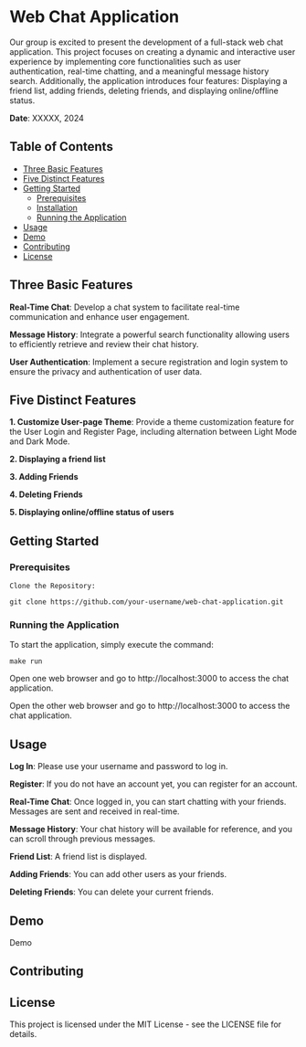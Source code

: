 # Web Chat Application
Our group is excited to present the development of a full-stack web chat application. This project focuses on creating a dynamic and interactive user experience by implementing core functionalities such as user authentication, real-time chatting, and a meaningful message history search. Additionally, the application introduces four features: Displaying a friend list, adding friends, deleting friends, and displaying online/offline status.


**Date**: XXXXX, 2024

## Table of Contents

- [Three Basic Features](#three-basic-features)
- [Five Distinct Features](#five-distinct-features)
- [Getting Started](#getting-started)
  - [Prerequisites](#prerequisites)
  - [Installation](#installation)
  - [Running the Application](#running-the-application)
- [Usage](#usage)
- [Demo](#demo)
- [Contributing](#contributing)
- [License](#license)


## Three Basic Features

**Real-Time Chat**: Develop a chat system to facilitate real-time communication and enhance user engagement.

**Message History**: Integrate a powerful search functionality allowing users to efficiently retrieve and review their chat history. 

**User Authentication**: Implement a secure registration and login system to ensure the privacy and authentication of user data.

## Five Distinct Features

**1. Customize User-page Theme**: Provide a theme customization feature for the User Login and Register Page, including alternation between Light Mode and Dark Mode.

**2. Displaying a friend list**

**3. Adding Friends**

**4. Deleting Friends**

**5. Displaying online/offline status of users**

## Getting Started

### Prerequisites

	Clone the Repository:

	git clone https://github.com/your-username/web-chat-application.git

### Running the Application

To start the application, simply execute the command:

	make run

Open one web browser and go to http://localhost:3000 to access the chat application.

Open the other web browser and go to http://localhost:3000 to access the chat application.

## Usage

**Log In**: Please use your username and password to log in.

**Register**: If you do not have an account yet, you can register for an account.

**Real-Time Chat**: Once logged in, you can start chatting with your friends. Messages are sent and received in real-time.

**Message History**: Your chat history will be available for reference, and you can scroll through previous messages.

**Friend List**: A friend list is displayed. 

**Adding Friends**: You can add other users as your friends.

**Deleting Friends**: You can delete your current friends.

## Demo

Demo

## Contributing


## License

This project is licensed under the MIT License - see the LICENSE file for details.
